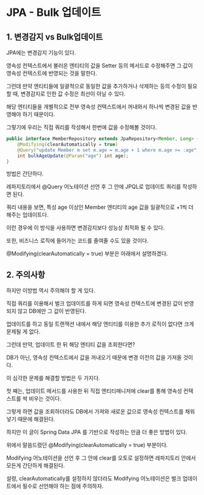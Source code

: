# JPA - Bulk 업데이트

## 1. 변경감지 vs Bulk업데이트
JPA에는 변경감지 기능이 있다.

 

영속성 컨텍스트에서 불러온 엔티티의 값을 Setter 등의 메서드로 수정해주면 그 값이 영속성 컨텍스트에 반영되는 것을 말한다.

 

그런데 만약 엔티티들에 일괄적으로 동일한 값을 추가하거나 삭제하는 등의 수정이 필요할 때, 변경감지로 인한 값 수정은 최선이 아닐 수 있다.

 

해당 엔티티들을 개별적으로 전부 영속성 컨텍스트에서 꺼내와서 하나씩 변경된 값을 반영해야 하기 때문이다.

 

그렇기에 우리는 직접 쿼리를 작성해서 한번에 값을 수정해볼 것이다.
```java
public interface MemberRepository extends JpaRepository<Member, Long> {
	@Modifying(clearAutomatically = true)
	@Query("update Member m set m.age = m.age + 1 where m.age >= :age")
	int bulkAgeUpdate(@Param("age") int age);
}
```
방법은 간단하다.

 

레파지토리에서 @Query 어노테이션 선언 후 그 안에 JPQL로 업데이트 쿼리를 작성하면 된다.

 

쿼리 내용을 보면, 특성 age 이상인 Member 엔티티의 age 값을 일괄적으로 +1씩 더해주는 업데이트다.

 

이런 경우에 이 방식을 사용하면 변경감지보다 성능상 최적화 될 수 있다.

 

또한, 비즈니스 로직에 들어가는 코드를 줄여줄 수도 있을 것이다.

 

@Modifying(clearAutomatically = true) 부분은 아래에서 설명하겠다.

 

 

## 2. 주의사항
하지만 이방법 역시 주의해야 할 게 있다.

 

직접 쿼리를 이용해서 벌크 업데이트를 하게 되면 영속성 컨텍스트에 변경된 값이 반영되지 않고 DB에만 그 값이 반영된다.

 

업데이트를 하고 동일 트랜잭션 내에서 해당 엔티티를 이용한 추가 로직이 없다면 크게 문제될 게 없다.

 

그런데 만약, 업데이트 한 뒤 해당 엔티티 값을 조회한다면?

 

DB가 아닌, 영속성 컨텍스트에서 값을 꺼내오기 때문에 변경 이전의 값을 가져올 것이다.

 

이 심각한 문제를 해결할 방법은 두 가지다.

 

첫 째는, 업데이트 메서드를 사용한 뒤 직접 엔티티매니저에 clear를 통해 영속성 컨텍스트를 싹 비우는 것이다.

 

그렇게 하면 값을 조회하더라도 DB에서 가져와 새로운 값으로 영속성 컨텍스트를 채워넣기 때문에 해결된다.

 

하지만 이 글이 Spring Data JPA 를 기반으로 작성하는 만큼 더 좋은 방법이 있다.

 

위에서 말씀드렸던 @Modifying(clearAutomatically = true) 부분이다.

 

Modifying 어노테이션을 선언 후 그 안에 clear를 오토로 설정하면 레파지토리 안에서 모든게 간단하게 해결된다.

 

설령, clearAutomatically를 설정하지 않더라도 Modifying 어노테이션은 벌크 업데이트에서 필수로 선언해야 하는 점에 주의하자.
